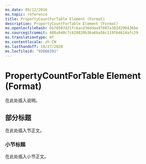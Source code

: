 ```yaml
---
ms.date: 09/12/2016
ms.topic: reference
title: PropertyCountForTable Element (Format)
description: PropertyCountForTable Element (Format)
ms.openlocfilehash: bb78507d21fc6acd36ddaa97607a302d290426be
ms.sourcegitcommit: 488a940c7c828820b36a6ba56c119f64614afc29
ms.translationtype: HT
ms.contentlocale: zh-CN
ms.lasthandoff: 10/27/2020
ms.locfileid: "92666291"
---
```

# <a name="propertycountfortable-element-format"></a>PropertyCountForTable Element (Format)

在此处插入说明。

## <a name="section-heading"></a>部分标题

在此处插入节正文。

### <a name="subsection-heading"></a>小节标题

在此处插入小节正文。

